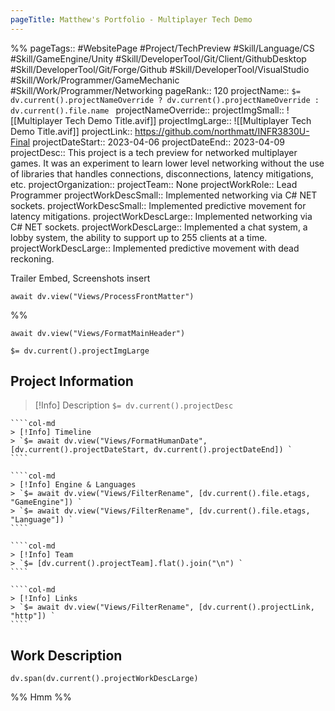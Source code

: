 ```yaml
---
pageTitle: Matthew's Portfolio - Multiplayer Tech Demo
---
```

%%
pageTags:: #WebsitePage #Project/TechPreview #Skill/Language/CS #Skill/GameEngine/Unity #Skill/DeveloperTool/Git/Client/GithubDesktop #Skill/DeveloperTool/Git/Forge/Github #Skill/DeveloperTool/VisualStudio #Skill/Work/Programmer/GameMechanic #Skill/Work/Programmer/Networking 
pageRank:: 120
projectName:: `$= dv.current().projectNameOverride ? dv.current().projectNameOverride : dv.current().file.name `
projectNameOverride:: 
projectImgSmall:: ![[Multiplayer Tech Demo Title.avif]]
projectImgLarge:: ![[Multiplayer Tech Demo Title.avif]]
projectLink:: https://github.com/northmatt/INFR3830U-Final
projectDateStart:: 2023-04-06
projectDateEnd:: 2023-04-09
projectDesc:: This project is a tech preview for networked multiplayer games. It was an experiment to learn lower level networking without the use of libraries that handles connections, disconnections, latency mitigations, etc.
projectOrganization:: 
projectTeam:: None
projectWorkRole:: Lead Programmer
projectWorkDescSmall:: Implemented networking via C# NET sockets.
projectWorkDescSmall:: Implemented predictive movement for latency mitigations.
projectWorkDescLarge:: Implemented networking via C# NET sockets.
projectWorkDescLarge:: Implemented a chat system, a lobby system, the ability to support up to 255 clients at a time.
projectWorkDescLarge:: Implemented predictive movement with dead reckoning.

Trailer Embed, Screenshots insert

```dataviewjs
await dv.view("Views/ProcessFrontMatter")
```
%%
```dataviewjs
await dv.view("Views/FormatMainHeader")
```
`$= dv.current().projectImgLarge `
## Project Information

> [!Info] Description
> `$= dv.current().projectDesc `

`````col
````col-md
> [!Info] Timeline
> `$= await dv.view("Views/FormatHumanDate", [dv.current().projectDateStart, dv.current().projectDateEnd]) `
````

````col-md
> [!Info] Engine & Languages
> `$= await dv.view("Views/FilterRename", [dv.current().file.etags, "GameEngine"]) `
> `$= await dv.view("Views/FilterRename", [dv.current().file.etags, "Language"]) `
````

````col-md
> [!Info] Team
> `$= [dv.current().projectTeam].flat().join("\n") `
````

````col-md
> [!Info] Links
> `$= await dv.view("Views/FilterRename", [dv.current().projectLink, "http"]) `
````
`````

## Work Description
```dataviewjs
dv.span(dv.current().projectWorkDescLarge)
```


%%
Hmm
%%